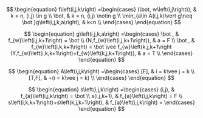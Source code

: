 $$
\begin{equation}
f\left(i,j,k\right) =\begin{cases}
(\bot, w\left(i,j\right)), & k = n, (i,j) \in g \\
\bot, & k = n,  (i,j) \notin g  \\
\min_{a\in A(i,j,k)\vert g\neq \bot }g\left(i,j,k,a\right), & k<n \\
\end{cases}
\end{equation}
$$

$$
\begin{equation}
g\left(i,j,k,a\right) =\begin{cases}
\bot , & f_{w}\left(i,j,k+1\right) = \bot \\
(N,f_{w}\left(i,j,k+1\right)), & a = F \\
\bot , & f_{w}\left(i,k,k+1\right) = \bot \vee f_{w}\left(k,j,k+1\right
(Y,f_{w}\left(i,k,k+1\right)+f_{w}\left(k,j,k+1\right)), & a = T \\
\end{cases}
\end{equation}
$$

$$
\begin{equation}
A\left(i,j,k\right) =\begin{cases}
[F], & i = k\vee j = k \\
[T,F], & ¬(i = k\vee j = k) \\
\end{cases}
\end{equation}
$$

$$
\begin{equation}
s\left(i,j,k\right) =\begin{cases}
(i,j), & f_{a}\left(i,j,k\right) = \bot \\
s(i,j,k+1), & f_{a}\left(i,j,k\right) = F \\
s\left(i,k,k+1\right)+s\left(k,j,k+1\right), & f_{a}\left(i,j,k\right) =
\end{cases}
\end{equation}
$$
